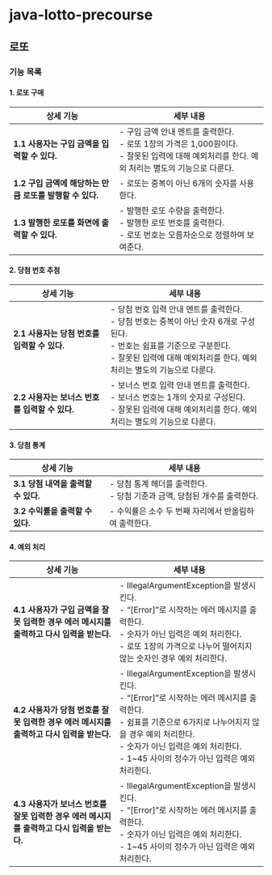 # java-lotto-precourse

## 로또

### 기능 목록

#### 1. 로또 구매

| 상세 기능                                | 세부 내용                                                                                           |
|--------------------------------------|-------------------------------------------------------------------------------------------------|
| **1.1 사용자는 구입 금액을 입력할 수 있다.**        | - 구입 금액 안내 멘트를 출력한다.<br/>- 로또 1장의 가격은 1,000원이다.<br/>- 잘못된 입력에 대해 예외처리를 한다. 예외 처리는 별도의 기능으로 다룬다. |
| **1.2 구입 금액에 해당하는 만큼 로또를 발행할 수 있다.** | - 로또는 중복이 아닌 6개의 숫자를 사용한다.                                                                      |
| **1.3 발행한 로또를 화면에 출력할 수 있다.**        | - 발행한 로또 수량을 출력한다.<br/>- 발행한 로또 번호를 출력한다.<br/>- 로또 번호는 오름차순으로 정렬하여 보여준다.                        |

#### 2. 당첨 번호 추첨

| 상세 기능                          | 세부 내용                                                                                                                             |
|--------------------------------|-----------------------------------------------------------------------------------------------------------------------------------|
| **2.1 사용자는 당첨 번호를 입력할 수 있다.**  | - 당첨 번호 입력 안내 멘트를 출력한다.<br/>- 당첨 번호는 중복이 아닌 숫자 6개로 구성된다.<br/>- 번호는 쉼표를 기준으로 구분한다.<br/>- 잘못된 입력에 대해 예외처리를 한다. 예외 처리는 별도의 기능으로 다룬다. |
| **2.2 사용자는 보너스 번호를 입력할 수 있다.** | - 보너스 번호 입력 안내 멘트를 출력한다.<br/>- 보너스 번호는 1개의 숫자로 구성된다.<br/>- 잘못된 입력에 대해 예외처리를 한다. 예외 처리는 별도의 기능으로 다룬다.                              |

#### 3. 당첨 통계

| 상세 기능                    | 세부 내용                                            |
|--------------------------|--------------------------------------------------|
| **3.1 당첨 내역을 출력할 수 있다.** | - 당첨 통계 헤더를 출력한다.<br/>- 당첨 기준과 금액, 당첨된 개수를 출력한다. |
| **3.2 수익률을 출력할 수 있다.**   | - 수익률은 소수 두 번째 자리에서 반올림하여 출력한다.                  |

#### 4. 예외 처리

| 상세 기능                                                   | 세부 내용                                                                                                                                                                        |
|---------------------------------------------------------|------------------------------------------------------------------------------------------------------------------------------------------------------------------------------|
| **4.1 사용자가 구입 금액을 잘못 입력한 경우 에러 메시지를 출력하고 다시 입력을 받는다.**  | - IllegalArgumentException을 발생시킨다.<br/>- “[Error]”로 시작하는 에러 메시지를 출력한다.<br/>- 숫자가 아닌 입력은 예외 처리한다.<br/>- 로또 1장의 가격으로 나누어 떨어지지 않는 숫자인 경우 예외 처리한다.                               |
| **4.2 사용자가 당첨 번호를 잘못 입력한 경우 에러 메시지를 출력하고 다시 입력을 받는다.**  | - IllegalArgumentException을 발생시킨다.<br/>- “[Error]”로 시작하는 에러 메시지를 출력한다.<br/>- 쉼표를 기준으로 6가지로 나누어지지 않을 경우 예외 처리한다.<br/>- 숫자가 아닌 입력은 예외 처리한다.<br/>- 1~45 사이의 정수가 아닌 입력은 예외 처리한다. |
| **4.3 사용자가 보너스 번호를 잘못 입력한 경우 에러 메시지를 출력하고 다시 입력을 받는다.** | - IllegalArgumentException을 발생시킨다.<br/>- “[Error]”로 시작하는 에러 메시지를 출력한다.<br/>- 숫자가 아닌 입력은 예외 처리한다.<br/>- 1~45 사이의 정수가 아닌 입력은 예외 처리한다.                                          |